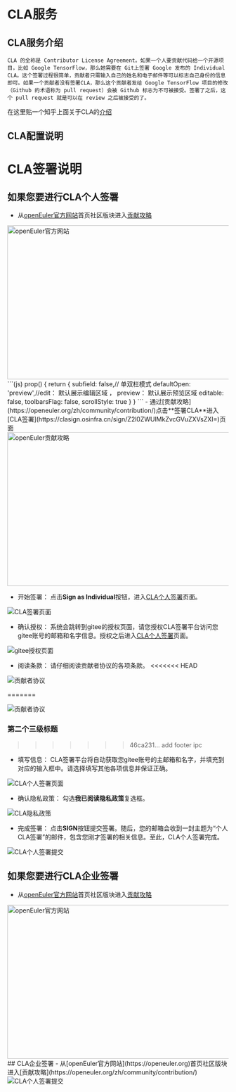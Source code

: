 # CLA服务
## CLA服务介绍
    CLA 的全称是 Contributor License Agreement。如果一个人要贡献代码给一个开源项目，比如 Google TensorFlow，那么她需要在 Git上签署 Google 发布的 Individual CLA。这个签署过程很简单，贡献者只需输入自己的姓名和电子邮件等可以标志自己身份的信息即可。如果一个贡献者没有签署CLA，那么这个贡献者发给 Google TensorFlow 项目的修改（Github 的术语称为 pull request）会被 Github 标志为不可被接受。签署了之后，这个 pull request 就是可以在 review 之后被接受的了。
在这里贴一个知乎上面关于CLA的[介绍](https://zhuanlan.zhihu.com/p/68251730)
## CLA配置说明

# CLA签署说明
## 如果您要进行CLA个人签署
- 从[openEuler官方网站](https://openeuler.org)首页社区版块进入[贡献攻略](https://openeuler.org/zh/community/contribution/)
<div><img src='https://gitee.com/cla-test/test1/raw/master/img/1.png' width=600 height=350 alt='openEuler官方网站'/></div>
```(js)
 prop() {
                return {
                    subfield: false,// 单双栏模式
                    defaultOpen: 'preview',//edit： 默认展示编辑区域 ， preview： 默认展示预览区域
                    editable: false,
                    toolbarsFlag: false,
                    scrollStyle: true
                }
            }
```
- 通过[贡献攻略](https://openeuler.org/zh/community/contribution/)点击**签署CLA**进入[CLA签署](https://clasign.osinfra.cn/sign/Z2l0ZWUlMkZvcGVuZXVsZXI=)页面
<div><img src='https://gitee.com/cla-test/test1/raw/master/img/2.png' width=600 height=350 alt='openEuler贡献攻略'/></div>

- 开始签署： 点击**Sign as Individual**按钮，进入[CLA个人签署](https://clasign.osinfra.cn/sign-cla)页面。
<div><img src='https://gitee.com/cla-test/test1/raw/master/img/13.png' alt='CLA签署页面'></div>

- 确认授权： 系统会跳转到gitee的授权页面，请您授权CLA签署平台访问您gitee账号的邮箱和名字信息。授权之后进入[CLA个人签署](https://clasign.osinfra.cn/sign-cla)页面。
<div><img src='https://gitee.com/cla-test/test1/raw/master/img/14.png' alt='gitee授权页面'></div>

- 阅读条款： 请仔细阅读贡献者协议的各项条款。
<<<<<<< HEAD
<img src='https://gitee.com/cla-test/test1/raw/master/img/15.png' alt='贡献者协议'>
  
=======
<div><img src='https://gitee.com/cla-test/test1/raw/master/img/15.png' alt='贡献者协议'></div>

### 第二个三级标题
>>>>>>> 46ca231... add footer ipc
- 填写信息： CLA签署平台将自动获取您gitee账号的主邮箱和名字，并填充到对应的输入框中。请选择填写其他各项信息并保证正确。
<div><img src='https://gitee.com/cla-test/test1/raw/master/img/16.png' alt='CLA个人签署页面'></div>

- 确认隐私政策： 勾选**我已阅读隐私政策**复选框。
<div><img src='https://gitee.com/cla-test/test1/raw/master/img/17.png' alt='CLA隐私政策'></div>

- 完成签署： 点击**SIGN**按钮提交签署。随后，您的邮箱会收到一封主题为“个人CLA签署”的邮件，包含您刚才签署的相关信息。至此，CLA个人签署完成。
<div><img src='https://gitee.com/cla-test/test1/raw/master/img/18.png' alt='CLA个人签署提交'></div>

## 如果您要进行CLA企业签署
- 从[openEuler官方网站](https://openeuler.org)首页社区版块进入[贡献攻略](https://openeuler.org/zh/community/contribution/)
<div><img src='https://gitee.com/cla-test/test1/raw/master/img/1.png' width=600 height=350 alt='openEuler官方网站'/></div>
## CLA企业签署
- 从[openEuler官方网站](https://openeuler.org)首页社区版块进入[贡献攻略](https://openeuler.org/zh/community/contribution/)
<div><img src='https://gitee.com/cla-test/test1/raw/master/img/18.png' alt='CLA个人签署提交'></div>
